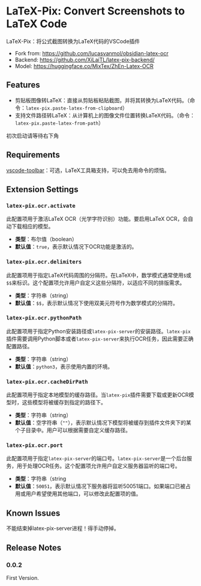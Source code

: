 # LaTeX-Pix: Convert Screenshots to LaTeX Code

LaTeX-Pix：将公式截图转换为LaTeX代码的VSCode插件

- Fork from: https://github.com/lucasvanmol/obsidian-latex-ocr
- Backend: https://github.com/XiLaiTL/latex-pix-backend/
- Model: https://huggingface.co/MixTex/ZhEn-Latex-OCR

## Features

+ 剪贴板图像转LaTeX：直接从剪贴板粘贴截图，并将其转换为LaTeX代码。（命令：`latex-pix.paste-latex-from-clipboard`）
+ 支持文件路径转LaTeX：从计算机上的图像文件位置转换LaTeX代码。（命令：`latex-pix.paste-latex-from-path`）

初次启动请等待右下角

## Requirements

[vscode-toolbar](vscode:extension/XiLaiTL.vscode-toolbar)：可选，LaTeX工具箱支持，可以免去用命令的烦恼。

## Extension Settings


### `latex-pix.ocr.activate`

此配置项用于激活LaTeX OCR（光学字符识别）功能。要启用LaTeX OCR，会自动下载相应的模型。

- **类型**：布尔值（boolean）
- **默认值**：`true`，表示默认情况下OCR功能是激活的。

### `latex-pix.ocr.delimiters`

此配置项用于指定LaTeX代码周围的分隔符。在LaTeX中，数学模式通常使用`$`或`$$`来标识。这个配置项允许用户自定义这些分隔符，以适应不同的排版需求。

- **类型**：字符串（string）
- **默认值**：`$$`，表示默认情况下使用双美元符号作为数学模式的分隔符。

### `latex-pix.ocr.pythonPath`

此配置项用于指定Python安装路径或`latex-pix-server`的安装路径。`latex-pix`插件需要调用Python脚本或者`latex-pix-server`来执行OCR任务，因此需要正确配置路径。

- **类型**：字符串（string）
- **默认值**：`python3`，表示使用内置的环境。

### `latex-pix.ocr.cacheDirPath`

此配置项用于指定本地模型的缓存路径。当`latex-pix`插件需要下载或更新OCR模型时，这些模型将被缓存到指定的路径下。

- **类型**：字符串（string）
- **默认值**：空字符串（`""`），表示默认情况下模型将被缓存到插件文件夹下的某个子目录中。用户可以根据需要自定义缓存路径。

### `latex-pix.ocr.port`

此配置项用于指定`latex-pix-server`的端口号。`latex-pix-server`是一个后台服务，用于处理OCR任务。这个配置项允许用户自定义服务器监听的端口号。

- **类型**：字符串（string
- **默认值**：`50051`，表示默认情况下服务器将监听50051端口。如果端口已被占用或用户希望使用其他端口，可以修改此配置项的值。

## Known Issues

不能结束掉latex-pix-server进程！得手动停掉。

## Release Notes

### 0.0.2

First Version.